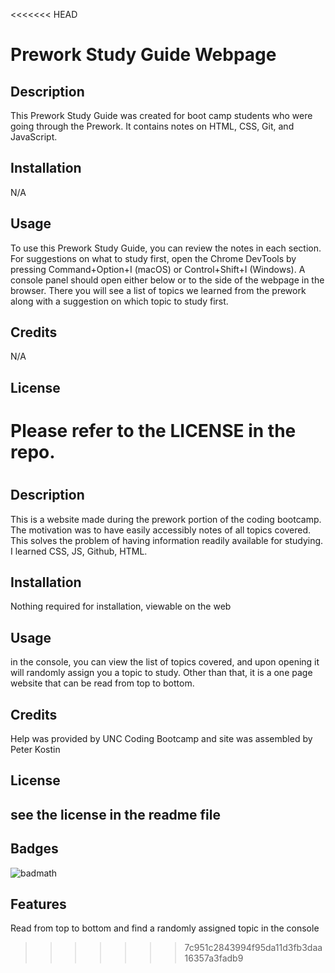 <<<<<<< HEAD
# Prework Study Guide Webpage

## Description

This Prework Study Guide was created for boot camp students who were going through the Prework. It contains notes on HTML, CSS, Git, and JavaScript.

## Installation

N/A

## Usage

To use this Prework Study Guide, you can review the notes in each section. For suggestions on what to study first, open the Chrome DevTools by pressing Command+Option+I (macOS) or Control+Shift+I (Windows). A console panel should open either below or to the side of the webpage in the browser. There you will see a list of topics we learned from the prework along with a suggestion on which topic to study first.

## Credits

N/A

## License

Please refer to the LICENSE in the repo.
=======
# <Prework Study Guide Website>

## Description

This is a website made during the prework portion of the coding bootcamp. The motivation was to have easily accessibly notes of all topics covered. This solves the problem of having information readily available for studying. I learned CSS, JS, Github, HTML.



## Installation

Nothing required for installation, viewable on the web 

## Usage

in the console, you can view the list of topics covered, and upon opening it will randomly assign you a topic to study. Other than that, it is a one page website that can be read from top to bottom.
## Credits

Help was provided by UNC Coding Bootcamp and site was assembled by Peter Kostin 

## License

see the license in the readme file 
---


## Badges

![badmath](https://img.shields.io/github/languages/top/nielsenjared/badmath)


## Features

Read from top to bottom and find a randomly assigned topic in the console


>>>>>>> 7c951c2843994f95da11d3fb3daa16357a3fadb9
